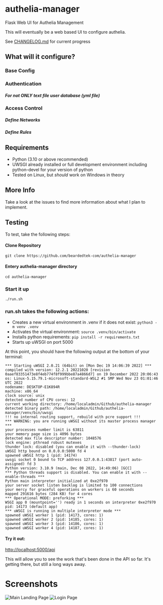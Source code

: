 # authelia-manager
Flask Web UI for Authelia Management

This will eventually be a web based UI to configure authelia.

See [CHANGELOG.md](CHANGELOG.md) for current progress
## What will it configure?
### Base Config
### Authentication
##### For not ONLY text file user database (yml file)
### Access Control
##### Define Networks
##### Define Rules

## Requirements
- Python (3.10 or above recommended)
- UWSGI already installed or full development environment including python-devel for your version of python
- Tested on Linux, but *should* work on Windows in theory

## More Info
Take a look at the issues to find more information about what I plan to implement.

## Testing
To test, take the following steps:
#### Clone Repository
```
git clone https://github.com/beardedtek-com/authelia-manager
```
#### Entery authelia-manager directory
```
cd authelia-manager
```

### Start it up
```
./run.sh
```
### run.sh takes the following actions:
- Creates a new virtual environment in .venv if it does not exist: `python3 -m venv .venv`
- Activates the virtual environment: `source .venv/bin/activate`
- Installs python requirements: `pip install -r requirements.txt`
- Starts up uWSGI on port 5000

At this point, you should have the following output at the bottom of your terminal:
```
*** Starting uWSGI 2.0.21 (64bit) on [Mon Dec 19 14:06:39 2022] ***
compiled with version: 12.2.1 20221020 [revision 0aaef83351473e8f4eb774f8f999bbe87a4866d7] on 19 December 2022 20:06:43
os: Linux-5.15.79.1-microsoft-standard-WSL2 #1 SMP Wed Nov 23 01:01:46 UTC 2022
nodename: DESKTOP-E1K894R
machine: x86_64
clock source: unix
detected number of CPU cores: 12
current working directory: /home/localadmin/Github/authelia-manager
detected binary path: /home/localadmin/Github/authelia-manager/venv/bin/uwsgi
!!! no internal routing support, rebuild with pcre support !!!
*** WARNING: you are running uWSGI without its master process manager ***
your processes number limit is 63811
your memory page size is 4096 bytes
detected max file descriptor number: 1048576
lock engine: pthread robust mutexes
thunder lock: disabled (you can enable it with --thunder-lock)
uWSGI http bound on 0.0.0.0:5000 fd 4
spawned uWSGI http 1 (pid: 14174)
uwsgi socket 0 bound to TCP address 127.0.0.1:43817 (port auto-assigned) fd 3
Python version: 3.10.9 (main, Dec 08 2022, 14:49:06) [GCC]
*** Python threads support is disabled. You can enable it with --enable-threads ***
Python main interpreter initialized at 0xe2f970
your server socket listen backlog is limited to 100 connections
your mercy for graceful operations on workers is 60 seconds
mapped 291616 bytes (284 KB) for 4 cores
*** Operational MODE: preforking ***
WSGI app 0 (mountpoint='') ready in 1 seconds on interpreter 0xe2f970 pid: 14173 (default app)
*** uWSGI is running in multiple interpreter mode ***
spawned uWSGI worker 1 (pid: 14173, cores: 1)
spawned uWSGI worker 2 (pid: 14185, cores: 1)
spawned uWSGI worker 3 (pid: 14186, cores: 1)
spawned uWSGI worker 4 (pid: 14187, cores: 1)
```
#### Try it out:
[http://localhost:5000/api](http://localhost:5000/api)

This will allow you to see the work that's been done in the API so far.  It's getting there, but still a long ways away.

# Screenshots
![Main Landing Page](https://github.com/beardedtek-com/authelia-manager/blob/main/docs/images/ui_main-screenshot?raw=true)
![Login Page](https://github.com/beardedtek-com/authelia-manager/blob/main/docs/images/ui_login-screenshot?raw=true)